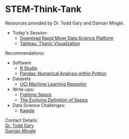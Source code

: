 # STEM-Think-Tank
Resources provided by Dr. Todd Gary and Damian Mingle.

* Today's Session: <br>
  * [Download Rapid Miner Data Science Platform](https://rapidminer.com/)<br>
  * [Tableau: Titanic Visualization](https://public.tableau.com/views/Titanic_265/Titanic?:embed=y&:loadOrderID=0&:display_count=yes)

Recommendations:
* Software<br>
  * [R Studio](https://www.rstudio.com/products/rstudio/download/)<br>
  * [Pandas: Numerical Analysis within Python](http://pandas.pydata.org/)<br>
* Datasets<br>
  * [UCI Machine Learning Repositor](https://archive.ics.uci.edu/ml/datasets.html)<br>
* Write-ups:<br>
  * [Fighting Sepsis](https://www.wpchealthcare.com/wp-content/themes/png/files/mh-dnj-170120-fightingSepsis.pdf)
  * [The Evolving Definition of Sepsis](http://medcraveonline.com/ICPJL/ICPJL-02-00063.pdf)<br>
* Data Science Challenges:
  * [Kaggle](http://www.Kaggle.com)
 

Contact Details:<br>
[Dr. Todd Gary](https://www.linkedin.com/in/toddgary/) <br>
[Damian Mingle](https://www.linkedin.com/in/damianrmingle/)
